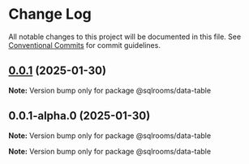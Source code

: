 # Change Log

All notable changes to this project will be documented in this file.
See [Conventional Commits](https://conventionalcommits.org) for commit guidelines.

## [0.0.1](https://github.com/ilyabo/sqlrooms/compare/v0.0.1-alpha.0...v0.0.1) (2025-01-30)

**Note:** Version bump only for package @sqlrooms/data-table

## 0.0.1-alpha.0 (2025-01-30)

**Note:** Version bump only for package @sqlrooms/data-table

**Note:** Version bump only for package @sqlrooms/data-table
